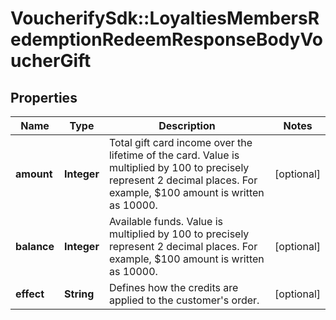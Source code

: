 # VoucherifySdk::LoyaltiesMembersRedemptionRedeemResponseBodyVoucherGift

## Properties

| Name | Type | Description | Notes |
| ---- | ---- | ----------- | ----- |
| **amount** | **Integer** | Total gift card income over the lifetime of the card. Value is multiplied by 100 to precisely represent 2 decimal places. For example, $100 amount is written as 10000. | [optional] |
| **balance** | **Integer** | Available funds. Value is multiplied by 100 to precisely represent 2 decimal places. For example, $100 amount is written as 10000. | [optional] |
| **effect** | **String** | Defines how the credits are applied to the customer&#39;s order. | [optional] |

